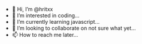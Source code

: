 - 👋 Hi, I’m @hritxx
- 👀 I’m interested in coding...
- 🌱 I’m currently learning javascript...
- 💞️ I’m looking to collaborate on not sure what yet...
- 📫 How to reach me later...

<!---
hritxx/hritxx is a ✨ special ✨ repository because its `README.md` (this file) appears on your GitHub profile.
You can click the Preview link to take a look at your changes.
--->
